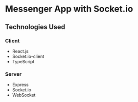 # Messenger App with Socket.io

## Technologies Used

### Client

- React.js
- Socket.io-client
- TypeScript

### Server

- Express
- Socket.io
- WebSocket
